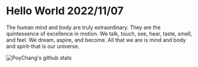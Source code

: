 # Hello World 2022/11/07

The human mind and body are truly extraordinary. They are the quintessence of excellence in motion. We talk, touch, see, hear, taste, smell, and feel. We dream, aspire, and become. All that we are is mind and body and spirit-that is our universe.

![PoyChang's github stats](https://github-readme-stats.vercel.app/api?username=poychang&show_icons=true&theme=dracula)
